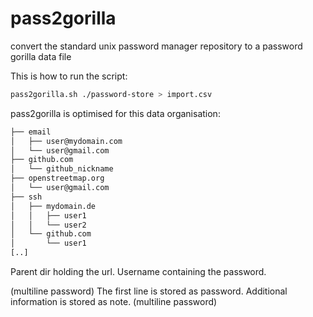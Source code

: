 # pass2gorilla
convert the standard unix password manager repository to a password gorilla data file

This is how to run the script:

```bash
pass2gorilla.sh ./password-store > import.csv
```
pass2gorilla is optimised for this data organisation:

```bash
├── email
│   ├── user@mydomain.com
│   └── user@gmail.com
├── github.com
│   └── github_nickname
├── openstreetmap.org
│   └── user@gmail.com
├── ssh
│   ├── mydomain.de
│   │   ├── user1
│   │   └── user2
│   └── github.com
│       └── user1
[..]
```

Parent dir holding the url. Username containing the password. 

(multiline password) The first line is stored as password. Additional information is stored as note. (multiline password)

